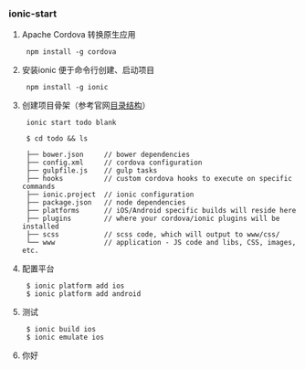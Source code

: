 ### ionic-start
1. Apache Cordova 转换原生应用

		npm install -g cordova
2. 安装ionic 便于命令行创建、启动项目

		npm install -g ionic
3. 创建项目骨架（参考官网[目录结构](http://ionicframework.com/docs/guide/installation.html)）

		ionic start todo blank

		$ cd todo && ls
		
		├── bower.json     // bower dependencies
		├── config.xml     // cordova configuration
		├── gulpfile.js    // gulp tasks
		├── hooks          // custom cordova hooks to execute on specific commands
		├── ionic.project  // ionic configuration
		├── package.json   // node dependencies
		├── platforms      // iOS/Android specific builds will reside here
		├── plugins        // where your cordova/ionic plugins will be installed
		├── scss           // scss code, which will output to www/css/
		└── www            // application - JS code and libs, CSS, images, etc.

4. 配置平台

		$ ionic platform add ios
		$ ionic platform add android
5. 测试

		$ ionic build ios
		$ ionic emulate ios
6. 你好 